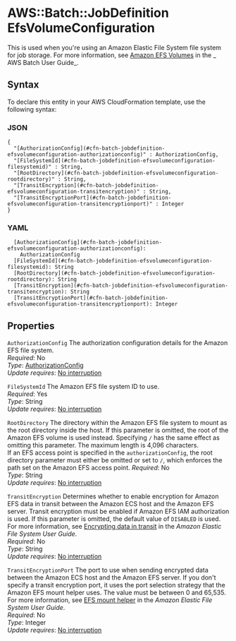 # AWS::Batch::JobDefinition EfsVolumeConfiguration<a name="aws-properties-batch-jobdefinition-efsvolumeconfiguration"></a>

This is used when you're using an Amazon Elastic File System file system for job storage\. For more information, see [Amazon EFS Volumes](https://docs.aws.amazon.com/batch/latest/userguide/efs-volumes.html) in the _ AWS Batch User Guide_\.

## Syntax<a name="aws-properties-batch-jobdefinition-efsvolumeconfiguration-syntax"></a>

To declare this entity in your AWS CloudFormation template, use the following syntax:

### JSON<a name="aws-properties-batch-jobdefinition-efsvolumeconfiguration-syntax.json"></a>

```
{
  "[AuthorizationConfig](#cfn-batch-jobdefinition-efsvolumeconfiguration-authorizationconfig)" : AuthorizationConfig,
  "[FileSystemId](#cfn-batch-jobdefinition-efsvolumeconfiguration-filesystemid)" : String,
  "[RootDirectory](#cfn-batch-jobdefinition-efsvolumeconfiguration-rootdirectory)" : String,
  "[TransitEncryption](#cfn-batch-jobdefinition-efsvolumeconfiguration-transitencryption)" : String,
  "[TransitEncryptionPort](#cfn-batch-jobdefinition-efsvolumeconfiguration-transitencryptionport)" : Integer
}
```

### YAML<a name="aws-properties-batch-jobdefinition-efsvolumeconfiguration-syntax.yaml"></a>

```
  [AuthorizationConfig](#cfn-batch-jobdefinition-efsvolumeconfiguration-authorizationconfig):
    AuthorizationConfig
  [FileSystemId](#cfn-batch-jobdefinition-efsvolumeconfiguration-filesystemid): String
  [RootDirectory](#cfn-batch-jobdefinition-efsvolumeconfiguration-rootdirectory): String
  [TransitEncryption](#cfn-batch-jobdefinition-efsvolumeconfiguration-transitencryption): String
  [TransitEncryptionPort](#cfn-batch-jobdefinition-efsvolumeconfiguration-transitencryptionport): Integer
```

## Properties<a name="aws-properties-batch-jobdefinition-efsvolumeconfiguration-properties"></a>

`AuthorizationConfig` <a name="cfn-batch-jobdefinition-efsvolumeconfiguration-authorizationconfig"></a>
The authorization configuration details for the Amazon EFS file system\.  
_Required_: No  
_Type_: [AuthorizationConfig](aws-properties-batch-jobdefinition-authorizationconfig.md)  
_Update requires_: [No interruption](https://docs.aws.amazon.com/AWSCloudFormation/latest/UserGuide/using-cfn-updating-stacks-update-behaviors.html#update-no-interrupt)

`FileSystemId` <a name="cfn-batch-jobdefinition-efsvolumeconfiguration-filesystemid"></a>
The Amazon EFS file system ID to use\.  
_Required_: Yes  
_Type_: String  
_Update requires_: [No interruption](https://docs.aws.amazon.com/AWSCloudFormation/latest/UserGuide/using-cfn-updating-stacks-update-behaviors.html#update-no-interrupt)

`RootDirectory` <a name="cfn-batch-jobdefinition-efsvolumeconfiguration-rootdirectory"></a>
The directory within the Amazon EFS file system to mount as the root directory inside the host\. If this parameter is omitted, the root of the Amazon EFS volume is used instead\. Specifying `/` has the same effect as omitting this parameter\. The maximum length is 4,096 characters\.  
If an EFS access point is specified in the `authorizationConfig`, the root directory parameter must either be omitted or set to `/`, which enforces the path set on the Amazon EFS access point\.
_Required_: No  
_Type_: String  
_Update requires_: [No interruption](https://docs.aws.amazon.com/AWSCloudFormation/latest/UserGuide/using-cfn-updating-stacks-update-behaviors.html#update-no-interrupt)

`TransitEncryption` <a name="cfn-batch-jobdefinition-efsvolumeconfiguration-transitencryption"></a>
Determines whether to enable encryption for Amazon EFS data in transit between the Amazon ECS host and the Amazon EFS server\. Transit encryption must be enabled if Amazon EFS IAM authorization is used\. If this parameter is omitted, the default value of `DISABLED` is used\. For more information, see [Encrypting data in transit](https://docs.aws.amazon.com/efs/latest/ug/encryption-in-transit.html) in the _Amazon Elastic File System User Guide_\.  
_Required_: No  
_Type_: String  
_Update requires_: [No interruption](https://docs.aws.amazon.com/AWSCloudFormation/latest/UserGuide/using-cfn-updating-stacks-update-behaviors.html#update-no-interrupt)

`TransitEncryptionPort` <a name="cfn-batch-jobdefinition-efsvolumeconfiguration-transitencryptionport"></a>
The port to use when sending encrypted data between the Amazon ECS host and the Amazon EFS server\. If you don't specify a transit encryption port, it uses the port selection strategy that the Amazon EFS mount helper uses\. The value must be between 0 and 65,535\. For more information, see [EFS mount helper](https://docs.aws.amazon.com/efs/latest/ug/efs-mount-helper.html) in the _Amazon Elastic File System User Guide_\.  
_Required_: No  
_Type_: Integer  
_Update requires_: [No interruption](https://docs.aws.amazon.com/AWSCloudFormation/latest/UserGuide/using-cfn-updating-stacks-update-behaviors.html#update-no-interrupt)
